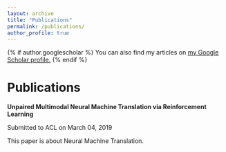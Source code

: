 ```yaml
---
layout: archive
title: "Publications"
permalink: /publications/
author_profile: true
---
```


{% if author.googlescholar %}
  You can also find my articles on <u><a href="{{author.googlescholar}}">my Google Scholar profile</a>.</u>
{% endif %}

# Publications

**Unpaired Multimodal Neural Machine Translation via Reinforcement Learning**

Submitted to ACL on March 04, 2019 

This paper is about Neural Machine Translation.

 